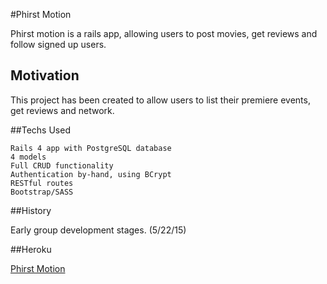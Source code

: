 #Phirst Motion

Phirst motion is a rails app, allowing users to post movies, get reviews and follow signed up users.


## Motivation

This project has been created to allow users to list their premiere events, get reviews and network.

##Techs Used
```
Rails 4 app with PostgreSQL database
4 models
Full CRUD functionality
Authentication by-hand, using BCrypt
RESTful routes
Bootstrap/SASS
```

##History

Early group development stages. (5/22/15)


##Heroku

[Phirst Motion](https://peaceful-brook-4111.herokuapp.com/)

